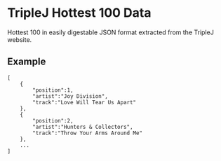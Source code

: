 TripleJ Hottest 100 Data
=========

Hottest 100 in easily digestable JSON format extracted from the TripleJ website.

Example
----

```
[
    {
        "position":1,
        "artist":"Joy Division",
        "track":"Love Will Tear Us Apart"
    },
    {
        "position":2,
        "artist":"Hunters & Collectors",
        "track":"Throw Your Arms Around Me"
    },
    ...
]
```